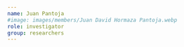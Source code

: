 ```yaml
---
name: Juan Pantoja
#image: images/members/Juan David Hormaza Pantoja.webp
role: investigator
group: researchers
---
```


